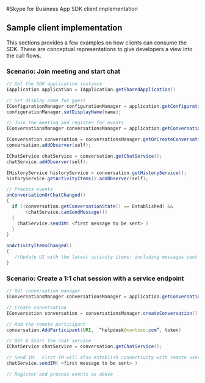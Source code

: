 #Skype for Business App SDK client implementation
## Sample client implementation

This sections provides a few examples on how clients can consume the SDK. These are conceptual representations to give developers a view into the call flows.

### Scenario: Join meeting and start chat 

```java
// Get the SDK application instance
IApplication application = IApplication.getSharedApplication()

// Set display name for guest
IConfigurationManager configurationManager = application.getConfigurationManager();
configurationManager.setDisplayName(name);

// Join the meeting and register for events
IConversationsManager conversationsManager = application.getConversationsManager();

IConversation conversation = conversationsManager.getOrCreateConversationByUri (URI);
conversation.addObserver(self);

IChatService chatService = conversation.getChatService();
chatService.addObserver(self);

IHistoryService historyService = conversation.getHistoryService();
historyService.getActivityItems().addObserver(self);

// Process events
onConversationOrChatChanged() 
{
  if ((conversation.getConversationState() == Established) &&
       (chatService.canSendMessage())
  {
    chatService.sendIM( <first message to be sent> )
  }
}

onActivityItemsChanged()
{
   //Update UI with the latest activity items: including messages sent and received
}

```

### Scenario: Create a 1:1 chat session with a service endpoint

```java
// Get conversation manager
IConversationsManager conversationsManager = application.getConversationsManager();

// Create conversation
IConversation conversation = conversationsManager.createConversation()

// Add the remote participant
conversation.AddParticipant(URI,  “helpdesk@contoso.com”, token)

// Get & Start the chat service
IChatService chatService = conversation.getChatService();

// Send IM.  First IM will also establish connectivity with remote user.
chatService.sendIM( <first message to be sent> )

// Register and process events as above

```
